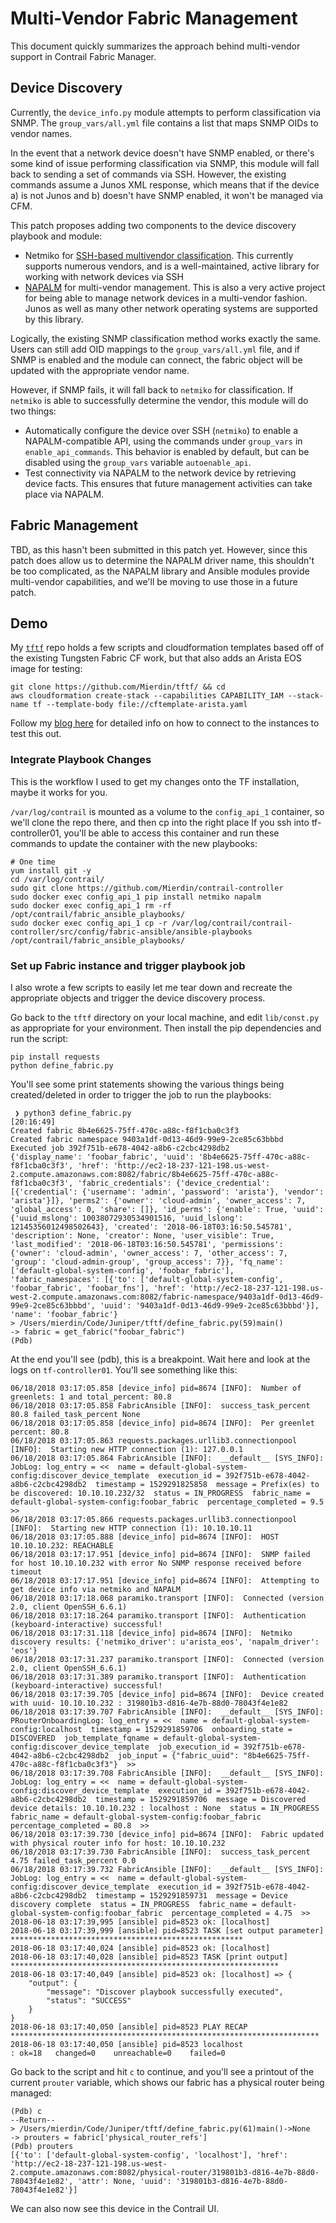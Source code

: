 # Multi-Vendor Fabric Management

This document quickly summarizes the approach behind multi-vendor support in Contrail Fabric Manager.

## Device Discovery

Currently, the `device_info.py` module attempts to perform classification via SNMP. The `group_vars/all.yml`
file contains a list that maps SNMP OIDs to vendor names.

In the event that a network device doesn't have SNMP enabled, or there's some kind of issue performing classification
via SNMP, this module will fall back to sending a set of commands via SSH. However, the existing commands assume a
Junos XML response, which means that if the device a) is not Junos and b) doesn't have SNMP enabled, it won't be
managed via CFM.

This patch proposes adding two components to the device discovery playbook and module:

- Netmiko for [SSH-based multivendor classification](https://github.com/ktbyers/netmiko/blob/develop/netmiko/ssh_autodetect.py). This currently supports numerous vendors, and is a well-maintained, active library for working with network devices via SSH
- [NAPALM](https://github.com/napalm-automation/napalm) for multi-vendor management. This is also a very active project for being able to manage network devices in a multi-vendor fashion. Junos as well as many other network operating systems are supported by this library.

Logically, the existing SNMP classification method works exactly the same. Users can still add OID mappings to the `group_vars/all.yml` file, and if SNMP is enabled and the module can connect, the fabric object will be updated with the appropriate vendor name.

However, if SNMP fails, it will fall back to `netmiko` for classification. If `netmiko` is able to successfully determine the vendor, this module will do two things:

- Automatically configure the device over SSH (`netmiko`) to enable a NAPALM-compatible API, using the commands under `group_vars` in `enable_api_commands`. This behavior is enabled by default, but can be disabled using the `group_vars` variable `autoenable_api`.
- Test connectivity via NAPALM to the network device by retrieving device facts. This ensures that future management activities can take place via NAPALM.

## Fabric Management

TBD, as this hasn't been submitted in this patch yet. However, since this patch does allow us to determine the
NAPALM driver name, this shouldn't be too complicated, as the NAPALM library and Ansible modules provide
multi-vendor capabilities, and we'll be moving to use those in a future patch.

## Demo

My [`tftf`](https://github.com/Mierdin/tftf/) repo holds a few scripts and cloudformation templates based off of the existing Tungsten Fabric CF work, but that also adds an Arista EOS image for testing:

```
git clone https://github.com/Mierdin/tftf/ && cd 
aws cloudformation create-stack --capabilities CAPABILITY_IAM --stack-name tf --template-body file://cftemplate-arista.yaml
```

Follow my [blog here](https://keepingitclassless.net/2018/05/up-running-kubernetes-tungsten-fabric/) for detailed info on how to connect to the instances to test this out.

### Integrate Playbook Changes

This is the workflow I used to get my changes onto the TF installation, maybe it works for you.

`/var/log/contrail` is mounted as a volume to the `config_api_1` container, so we'll clone the repo there, and then cp into the right place If you ssh into tf-controller01, you'll be able to access this container and run these commands to update the container with the new playbooks:

```
# One time
yum install git -y
cd /var/log/contrail/
sudo git clone https://github.com/Mierdin/contrail-controller
sudo docker exec config_api_1 pip install netmiko napalm
sudo docker exec config_api_1 rm -rf /opt/contrail/fabric_ansible_playbooks/
sudo docker exec config_api_1 cp -r /var/log/contrail/contrail-controller/src/config/fabric-ansible/ansible-playbooks /opt/contrail/fabric_ansible_playbooks/
```

### Set up Fabric instance and trigger playbook job

I also wrote a few scripts to easily let me tear down and recreate the appropriate objects and trigger the device discovery process.

Go back to the `tftf` directory on your local machine, and edit `lib/const.py` as appropriate for your environment. Then install the pip dependencies and run the script:

```
pip install requests 
python define_fabric.py
```

You'll see some print statements showing the various things being created/deleted in order to trigger the job to run the playbooks:

```
 ❯ python3 define_fabric.py                                                                                                                                                                                                    [20:16:49]
Created fabric 8b4e6625-75ff-470c-a88c-f8f1cba0c3f3
Created fabric namespace 9403a1df-0d13-46d9-99e9-2ce85c63bbbd
Executed job 392f751b-e678-4042-a8b6-c2cbc4298db2
{'display_name': 'foobar_fabric', 'uuid': '8b4e6625-75ff-470c-a88c-f8f1cba0c3f3', 'href': 'http://ec2-18-237-121-198.us-west-2.compute.amazonaws.com:8082/fabric/8b4e6625-75ff-470c-a88c-f8f1cba0c3f3', 'fabric_credentials': {'device_credential': [{'credential': {'username': 'admin', 'password': 'arista'}, 'vendor': 'arista'}]}, 'perms2': {'owner': 'cloud-admin', 'owner_access': 7, 'global_access': 0, 'share': []}, 'id_perms': {'enable': True, 'uuid': {'uuid_mslong': 10038072930534901516, 'uuid_lslong': 12145356012498502643}, 'created': '2018-06-18T03:16:50.545781', 'description': None, 'creator': None, 'user_visible': True, 'last_modified': '2018-06-18T03:16:50.545781', 'permissions': {'owner': 'cloud-admin', 'owner_access': 7, 'other_access': 7, 'group': 'cloud-admin-group', 'group_access': 7}}, 'fq_name': ['default-global-system-config', 'foobar_fabric'], 'fabric_namespaces': [{'to': ['default-global-system-config', 'foobar_fabric', 'foobar_fns'], 'href': 'http://ec2-18-237-121-198.us-west-2.compute.amazonaws.com:8082/fabric-namespace/9403a1df-0d13-46d9-99e9-2ce85c63bbbd', 'uuid': '9403a1df-0d13-46d9-99e9-2ce85c63bbbd'}], 'name': 'foobar_fabric'}
> /Users/mierdin/Code/Juniper/tftf/define_fabric.py(59)main()
-> fabric = get_fabric("foobar_fabric")
(Pdb)
```

At the end you'll see (pdb), this is a breakpoint. Wait here and look at the logs on `tf-controller01`. You'll see something like this:

```
06/18/2018 03:17:05.858 [device_info] pid=8674 [INFO]:  Number of greenlets: 1 and total_percent: 80.8
06/18/2018 03:17:05.858 FabricAnsible [INFO]:  success_task_percent 80.8 failed_task_percent None
06/18/2018 03:17:05.858 [device_info] pid=8674 [INFO]:  Per greenlet percent: 80.8
06/18/2018 03:17:05.863 requests.packages.urllib3.connectionpool [INFO]:  Starting new HTTP connection (1): 127.0.0.1
06/18/2018 03:17:05.864 FabricAnsible [INFO]:  __default__ [SYS_INFO]: JobLog: log_entry = <<  name = default-global-system-config:discover_device_template  execution_id = 392f751b-e678-4042-a8b6-c2cbc4298db2  timestamp = 1529291825858  message = Prefix(es) to be discovered: 10.10.10.232/32  status = IN_PROGRESS  fabric_name = default-global-system-config:foobar_fabric  percentage_completed = 9.5  >>
06/18/2018 03:17:05.866 requests.packages.urllib3.connectionpool [INFO]:  Starting new HTTP connection (1): 10.10.10.11
06/18/2018 03:17:05.888 [device_info] pid=8674 [INFO]:  HOST 10.10.10.232: REACHABLE
06/18/2018 03:17:17.951 [device_info] pid=8674 [INFO]:  SNMP failed for host 10.10.10.232 with error No SNMP response received before timeout
06/18/2018 03:17:17.951 [device_info] pid=8674 [INFO]:  Attempting to get device info via netmiko and NAPALM
06/18/2018 03:17:18.068 paramiko.transport [INFO]:  Connected (version 2.0, client OpenSSH_6.6.1)
06/18/2018 03:17:18.264 paramiko.transport [INFO]:  Authentication (keyboard-interactive) successful!
06/18/2018 03:17:31.118 [device_info] pid=8674 [INFO]:  Netmiko discovery results: {'netmiko_driver': u'arista_eos', 'napalm_driver': 'eos'}
06/18/2018 03:17:31.237 paramiko.transport [INFO]:  Connected (version 2.0, client OpenSSH_6.6.1)
06/18/2018 03:17:31.389 paramiko.transport [INFO]:  Authentication (keyboard-interactive) successful!
06/18/2018 03:17:39.705 [device_info] pid=8674 [INFO]:  Device created with uuid- 10.10.10.232 : 319801b3-d816-4e7b-88d0-78043f4e1e82
06/18/2018 03:17:39.707 FabricAnsible [INFO]:  __default__ [SYS_INFO]: PRouterOnboardingLog: log_entry = <<  name = default-global-system-config:localhost  timestamp = 1529291859706  onboarding_state = DISCOVERED  job_template_fqname = default-global-system-config:discover_device_template  job_execution_id = 392f751b-e678-4042-a8b6-c2cbc4298db2  job_input = {"fabric_uuid": "8b4e6625-75ff-470c-a88c-f8f1cba0c3f3"}  >>
06/18/2018 03:17:39.708 FabricAnsible [INFO]:  __default__ [SYS_INFO]: JobLog: log_entry = <<  name = default-global-system-config:discover_device_template  execution_id = 392f751b-e678-4042-a8b6-c2cbc4298db2  timestamp = 1529291859706  message = Discovered device details: 10.10.10.232 : localhost : None  status = IN_PROGRESS  fabric_name = default-global-system-config:foobar_fabric  percentage_completed = 80.8  >>
06/18/2018 03:17:39.730 [device_info] pid=8674 [INFO]:  Fabric updated with physical router info for host: 10.10.10.232
06/18/2018 03:17:39.730 FabricAnsible [INFO]:  success_task_percent 4.75 failed_task_percent 0.0
06/18/2018 03:17:39.732 FabricAnsible [INFO]:  __default__ [SYS_INFO]: JobLog: log_entry = <<  name = default-global-system-config:discover_device_template  execution_id = 392f751b-e678-4042-a8b6-c2cbc4298db2  timestamp = 1529291859731  message = Device discovery complete  status = IN_PROGRESS  fabric_name = default-global-system-config:foobar_fabric  percentage_completed = 4.75  >>
2018-06-18 03:17:39,995 [ansible] pid=8523 ok: [localhost]
2018-06-18 03:17:39,999 [ansible] pid=8523 TASK [set output parameter] ****************************************************
2018-06-18 03:17:40,024 [ansible] pid=8523 ok: [localhost]
2018-06-18 03:17:40,028 [ansible] pid=8523 TASK [print output] ************************************************************
2018-06-18 03:17:40,049 [ansible] pid=8523 ok: [localhost] => {
    "output": {
        "message": "Discover playbook successfully executed",
        "status": "SUCCESS"
    }
}
2018-06-18 03:17:40,050 [ansible] pid=8523 PLAY RECAP *********************************************************************
2018-06-18 03:17:40,050 [ansible] pid=8523 localhost                  : ok=18   changed=0    unreachable=0    failed=0
```

Go back to the script and hit `c` to continue, and you'll see a printout of the current `prouter` variable, which shows our fabric has a physical router being managed:

```
(Pdb) c
--Return--
> /Users/mierdin/Code/Juniper/tftf/define_fabric.py(61)main()->None
-> prouters = fabric['physical_router_refs']
(Pdb) prouters
[{'to': ['default-global-system-config', 'localhost'], 'href': 'http://ec2-18-237-121-198.us-west-2.compute.amazonaws.com:8082/physical-router/319801b3-d816-4e7b-88d0-78043f4e1e82', 'attr': None, 'uuid': '319801b3-d816-4e7b-88d0-78043f4e1e82'}]
```

We can also now see this device in the Contrail UI.
